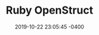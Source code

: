 ---
layout: post
title: "Ruby OpenStruct"
date:       2019-10-22 23:05:45 -0400
permalink: ruby-ostruct
---